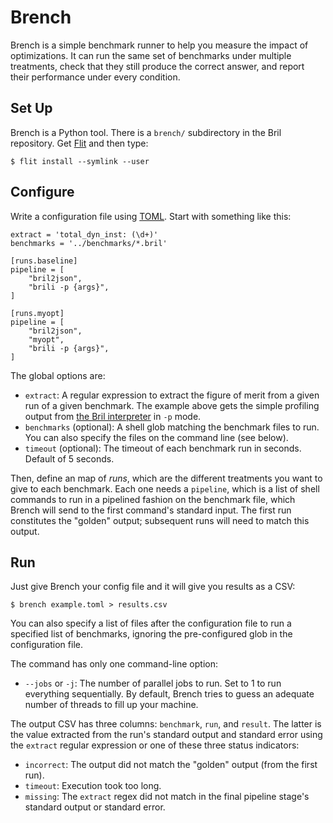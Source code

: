 Brench
======

Brench is a simple benchmark runner to help you measure the impact of optimizations.
It can run the same set of benchmarks under multiple treatments, check that they still produce the correct answer, and report their performance under every condition.

Set Up
------

Brench is a Python tool.
There is a `brench/` subdirectory in the Bril repository.
Get [Flit][] and then type:

    $ flit install --symlink --user

[flit]: https://flit.readthedocs.io/

Configure
---------

Write a configuration file using [TOML][].
Start with something like this:

    extract = 'total_dyn_inst: (\d+)'
    benchmarks = '../benchmarks/*.bril'

    [runs.baseline]
    pipeline = [
        "bril2json",
        "brili -p {args}",
    ]

    [runs.myopt]
    pipeline = [
        "bril2json",
        "myopt",
        "brili -p {args}",
    ]

The global options are:

* `extract`:
  A regular expression to extract the figure of merit from a given run of a given benchmark.
  The example above gets the simple profiling output from [the Bril interpreter][interp] in `-p` mode.
* `benchmarks` (optional):
  A shell glob matching the benchmark files to run.
  You can also specify the files on the command line (see below).
* `timeout` (optional):
  The timeout of each benchmark run in seconds. Default of 5 seconds.

Then, define an map of *runs*, which are the different treatments you want to give to each benchmark.
Each one needs a `pipeline`, which is a list of shell commands to run in a pipelined fashion on the benchmark file, which Brench will send to the first command's standard input.
The first run constitutes the "golden" output; subsequent runs will need to match this output.

[toml]: https://toml.io/
[interp]: interp.md

Run
---

Just give Brench your config file and it will give you results as a CSV:

    $ brench example.toml > results.csv

You can also specify a list of files after the configuration file to run a specified list of benchmarks, ignoring the pre-configured glob in the configuration file.

The command has only one command-line option:

* `--jobs` or `-j`:
  The number of parallel jobs to run. Set to 1 to run everything sequentially.
  By default, Brench tries to guess an adequate number of threads to fill up your machine.

The output CSV has three columns: `benchmark`, `run`, and `result`.
The latter is the value extracted from the run's standard output and standard error using the `extract` regular expression or one of these three status indicators:

* `incorrect`: The output did not match the "golden" output (from the first run).
* `timeout`: Execution took too long.
* `missing`: The `extract` regex did not match in the final pipeline stage's standard output or standard error.
